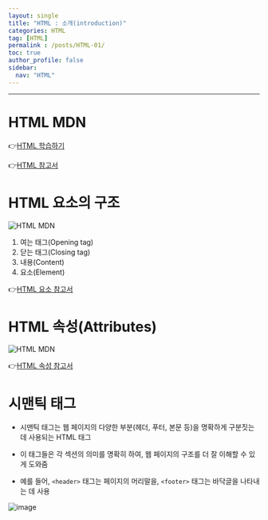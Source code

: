 ```yaml
---
layout: single
title: "HTML : 소개(introduction)"
categories: HTML
tag: [HTML]
permalink : /posts/HTML-01/
toc: true
author_profile: false
sidebar:
  nav: "HTML"
---
```


<hr>

# HTML MDN

👉[HTML 학습하기](https://developer.mozilla.org/ko/docs/Learn/HTML)

👉[HTML 참고서](https://developer.mozilla.org/ko/docs/Web/HTML/Reference)

# HTML 요소의 구조

![HTML MDN](https://developer.mozilla.org/ko/docs/Learn/HTML/Introduction_to_HTML/Getting_started/grumpy-cat-small.png)

1. 여는 태그(Opening tag)
2. 닫는 태그(Closing tag)
3. 내용(Content)
4. 요소(Element)

👉[HTML 요소 참고서](https://developer.mozilla.org/ko/docs/Web/HTML/Element)

# HTML 속성(Attributes)

![HTML MDN](https://developer.mozilla.org/ko/docs/Learn/HTML/Introduction_to_HTML/Getting_started/grumpy-cat-attribute-small.png)

👉[HTML 속성 참고서](https://developer.mozilla.org/ko/docs/Web/HTML/Attributes)

# 시맨틱 태그

- 시맨틱 태그는 웹 페이지의 다양한 부분(헤더, 푸터, 본문 등)을 명확하게 구분짓는 데 사용되는 HTML 태그

- 이 태그들은 각 섹션의 의미를 명확히 하여, 웹 페이지의 구조를 더 잘 이해할 수 있게 도와줌

- 예를 들어, `<header>` 태그는 페이지의 머리말을, `<footer>` 태그는 바닥글을 나타내는 데 사용


![image](https://postfiles.pstatic.net/MjAyMjExMTRfMjEw/MDAxNjY4NDA5MDUyMDQx.kTL_mCP5nijkBhtYDi-kUF7X4x5lxnKWGePpAi1ZIVcg.A6F7BIocJUQy4W2cTxauyTrXt7QR7eK_MzGgnPV8XzYg.PNG.eunhey2717/%EC%8A%A4%ED%81%AC%EB%A6%B0%EC%83%B7_2022-11-14_%EC%98%A4%ED%9B%84_3.56.39.png?type=w966)